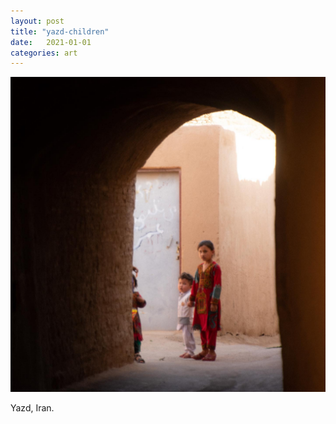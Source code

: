```yaml
---
layout: post
title: "yazd-children"
date:   2021-01-01
categories: art
---
```


![Children in Yazd](/img/arts/yazd-children.jpg)

<span class='image-details'>
Yazd, Iran.
</span>
